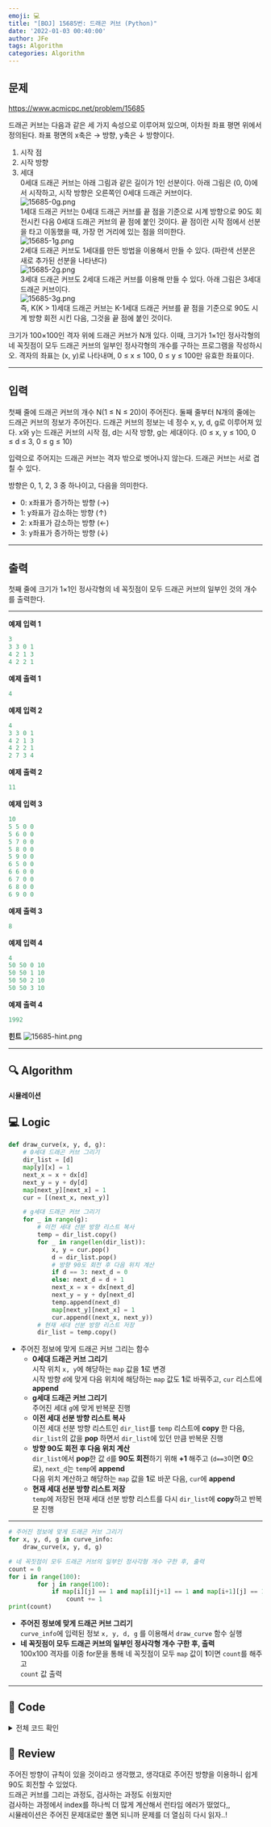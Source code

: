 ```yaml
---
emoji: 💻
title: "[BOJ] 15685번: 드래곤 커브 (Python)"
date: '2022-01-03 00:40:00'
author: JFe
tags: Algorithm
categories: Algorithm
---
```


## 문제
https://www.acmicpc.net/problem/15685

드래곤 커브는 다음과 같은 세 가지 속성으로 이루어져 있으며, 이차원 좌표 평면 위에서 정의된다. 좌표 평면의 x축은 → 방향, y축은 ↓ 방향이다.  
1. 시작 점  
2. 시작 방향  
3. 세대  
0세대 드래곤 커브는 아래 그림과 같은 길이가 1인 선분이다. 아래 그림은 (0, 0)에서 시작하고, 시작 방향은 오른쪽인 0세대 드래곤 커브이다.  
![15685-0g.png](15685-0g.png)  
1세대 드래곤 커브는 0세대 드래곤 커브를 끝 점을 기준으로 시계 방향으로 90도 회전시킨 다음 0세대 드래곤 커브의 끝 점에 붙인 것이다. 끝 점이란 시작 점에서 선분을 타고 이동했을 때, 가장 먼 거리에 있는 점을 의미한다.  
![15685-1g.png](15685-1g.png)  
2세대 드래곤 커브도 1세대를 만든 방법을 이용해서 만들 수 있다. (파란색 선분은 새로 추가된 선분을 나타낸다)  
![15685-2g.png](15685-2g.png)  
3세대 드래곤 커브도 2세대 드래곤 커브를 이용해 만들 수 있다. 아래 그림은 3세대 드래곤 커브이다.  
![15685-3g.png](15685-3g.png)  
즉, K(K > 1)세대 드래곤 커브는 K-1세대 드래곤 커브를 끝 점을 기준으로 90도 시계 방향 회전 시킨 다음, 그것을 끝 점에 붙인 것이다.  

크기가 100×100인 격자 위에 드래곤 커브가 N개 있다. 이때, 크기가 1×1인 정사각형의 네 꼭짓점이 모두 드래곤 커브의 일부인 정사각형의 개수를 구하는 프로그램을 작성하시오. 격자의 좌표는 (x, y)로 나타내며, 0 ≤ x ≤ 100, 0 ≤ y ≤ 100만 유효한 좌표이다.  

---

## 입력  
첫째 줄에 드래곤 커브의 개수 N(1 ≤ N ≤ 20)이 주어진다. 둘째 줄부터 N개의 줄에는 드래곤 커브의 정보가 주어진다. 드래곤 커브의 정보는 네 정수 x, y, d, g로 이루어져 있다. x와 y는 드래곤 커브의 시작 점, d는 시작 방향, g는 세대이다. (0 ≤ x, y ≤ 100, 0 ≤ d ≤ 3, 0 ≤ g ≤ 10)  

입력으로 주어지는 드래곤 커브는 격자 밖으로 벗어나지 않는다. 드래곤 커브는 서로 겹칠 수 있다.  

방향은 0, 1, 2, 3 중 하나이고, 다음을 의미한다.  
- 0: x좌표가 증가하는 방향 (→)  
- 1: y좌표가 감소하는 방향 (↑)  
- 2: x좌표가 감소하는 방향 (←)  
- 3: y좌표가 증가하는 방향 (↓)  

---

## 출력  
첫째 줄에 크기가 1×1인 정사각형의 네 꼭짓점이 모두 드래곤 커브의 일부인 것의 개수를 출력한다.  

---

**예제 입력 1**  
```Python
3
3 3 0 1
4 2 1 3
4 2 2 1
```

**예제 출력 1**  
```Python
4
```

**예제 입력 2**  
```Python
4
3 3 0 1
4 2 1 3
4 2 2 1
2 7 3 4
```

**예제 출력 2**  
```Python
11
```

**예제 입력 3**  
```Python
10
5 5 0 0
5 6 0 0
5 7 0 0
5 8 0 0
5 9 0 0
6 5 0 0
6 6 0 0
6 7 0 0
6 8 0 0
6 9 0 0
```

**예제 출력 3**  
```Python
8
```

**예제 입력 4**  
```Python
4
50 50 0 10
50 50 1 10
50 50 2 10
50 50 3 10
```

**예제 출력 4**  
```Python
1992
```

**힌트**
![15685-hint.png](15685-hint.png)  

---

## 🔍 Algorithm
**시뮬레이션**

## 💻 Logic

```Python
def draw_curve(x, y, d, g):
    # 0세대 드래곤 커브 그리기
    dir_list = [d]
    map[y][x] = 1
    next_x = x + dx[d]
    next_y = y + dy[d]
    map[next_y][next_x] = 1
    cur = [(next_x, next_y)]

    # g세대 드래곤 커브 그리기
    for _ in range(g):
        # 이전 세대 선분 방향 리스트 복사
        temp = dir_list.copy()
        for _ in range(len(dir_list)):
            x, y = cur.pop()
            d = dir_list.pop()
            # 방향 90도 회전 후 다음 위치 계산
            if d == 3: next_d = 0
            else: next_d = d + 1
            next_x = x + dx[next_d]
            next_y = y + dy[next_d]
            temp.append(next_d)
            map[next_y][next_x] = 1
            cur.append((next_x, next_y))
        # 현재 세대 선분 방향 리스트 저장
        dir_list = temp.copy()
```

- 주어진 정보에 맞게 드래곤 커브 그리는 함수  
  - **0세대 드래곤 커브 그리기**  
    시작 위치 `x, y`에 해당하는 `map` 값을 **1**로 변경  
    시작 방향 `d`에 맞게 다음 위치에 해당하는 `map` 값도 **1**로 바꿔주고, `cur` 리스트에 **append**  
  - **g세대 드래곤 커브 그리기**  
    주어진 세대 `g`에 맞게 반복문 진행  
  - **이전 세대 선분 방향 리스트 복사**  
    이전 세대 선분 방향 리스트인 `dir_list`를 `temp` 리스트에 **copy** 한 다음,  
    `dir_list`의 값을 **pop** 하면서 `dir_list`에 있던 만큼 반복문 진행  
  - **방향 90도 회전 후 다음 위치 계산**  
    `dir_list`에서 **pop**한 값 `d`를 **90도 회전**하기 위해 **+1** 해주고 (`d==3`이면 **0**으로), `next_d`는 `temp`에 **append**  
    다음 위치 계산하고 해당하는 `map` 값을 **1**로 바꾼 다음, `cur`에 **append**  
  - **현재 세대 선분 방향 리스트 저장**  
    `temp`에 저장된 현재 세대 선분 방향 리스트를 다시 `dir_list`에 **copy**하고 반복문 진행  

---

```Python
# 주어진 정보에 맞게 드래곤 커브 그리기
for x, y, d, g in curve_info:
    draw_curve(x, y, d, g)

# 네 꼭짓점이 모두 드래곤 커브의 일부인 정사각형 개수 구한 후, 출력
count = 0
for i in range(100):
        for j in range(100):
            if map[i][j] == 1 and map[i][j+1] == 1 and map[i+1][j] == 1 and map[i+1][j+1] == 1:
                count += 1
print(count)
```

- **주어진 정보에 맞게 드래곤 커브 그리기**  
  `curve_info`에 입력된 정보 `x, y, d, g` 를 이용해서 `draw_curve` 함수 실행  
- **네 꼭짓점이 모두 드래곤 커브의 일부인 정사각형 개수 구한 후, 출력**  
  100x100 격자를 이중 for문을 통해 네 꼭짓점이 모두 `map` 값이 **1**이면 `count`를 해주고  
  `count` 값 출력  

---

## 🧩 Code
<details><summary>전체 코드 확인</summary>

```Python
import sys
N = int(sys.stdin.readline())
curve_info = [[int(x) for x in sys.stdin.readline().split()] for _ in range(N)]
map = [[0 for _ in range(101)] for _ in range(101)]
dx = [1, 0, -1, 0]
dy = [0, -1, 0, 1]

def draw_curve(x, y, d, g):
    # 0세대 드래곤 커브 그리기
    dir_list = [d]
    map[y][x] = 1
    next_x = x + dx[d]
    next_y = y + dy[d]
    map[next_y][next_x] = 1
    cur = [(next_x, next_y)]

    # g세대 드래곤 커브 그리기
    for _ in range(g):
        # 이전 세대 선분 방향 리스트 복사
        temp = dir_list.copy()
        for _ in range(len(dir_list)):
            x, y = cur.pop()
            d = dir_list.pop()
            # 방향 90도 회전 후 다음 위치 계산
            if d == 3: next_d = 0
            else: next_d = d + 1
            next_x = x + dx[next_d]
            next_y = y + dy[next_d]
            temp.append(next_d)
            map[next_y][next_x] = 1
            cur.append((next_x, next_y))
        # 현재 세대 선분 방향 리스트 저장
        dir_list = temp.copy()

# 주어진 정보에 맞게 드래곤 커브 그리기
for x, y, d, g in curve_info:
    draw_curve(x, y, d, g)

# 네 꼭짓점이 모두 드래곤 커브의 일부인 정사각형 개수 구한 후, 출력
count = 0
for i in range(100):
        for j in range(100):
            if map[i][j] == 1 and map[i][j+1] == 1 and map[i+1][j] == 1 and map[i+1][j+1] == 1:
                count += 1
print(count)
```
</details>

## 📝 Review
주어진 방향이 규칙이 있을 것이라고 생각했고, 생각대로 주어진 방향을 이용하니 쉽게 90도 회전할 수 있었다.  
드래곤 커브를 그리는 과정도, 검사하는 과정도 쉬웠지만  
검사하는 과정에서 index를 하나씩 더 많게 계산해서 런타임 에러가 떴었다,,  
시뮬레이션은 주어진 문제대로만 풀면 되니까 문제를 더 열심히 다시 읽자..!  

```toc
```